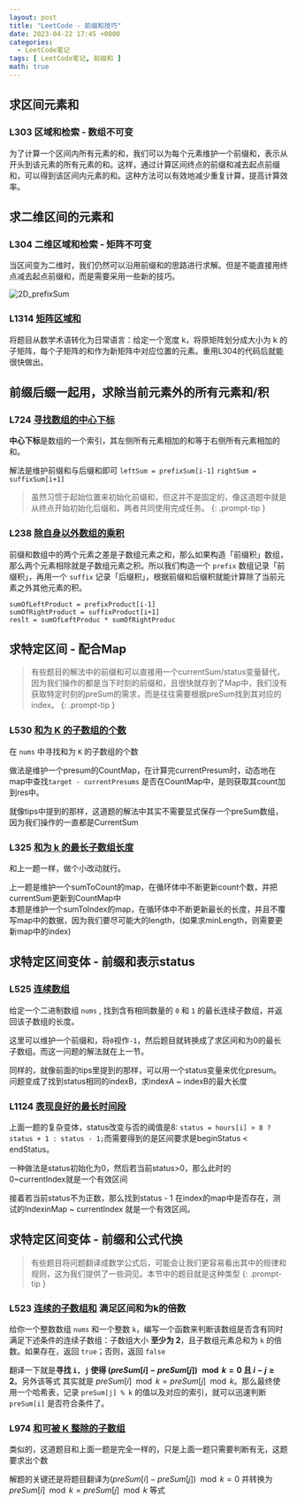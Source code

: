 ```yaml
---
layout: post
title: "LeetCode - 前缀和技巧"
date: 2023-04-22 17:45 +0800
categories:
  - LeetCode笔记
tags: [ LeetCode笔记, 前缀和 ]
math: true
---
```


## 求区间元素和

### L303 区域和检索 - 数组不可变

为了计算一个区间内所有元素的和，我们可以为每个元素维护一个前缀和，表示从开头到该元素的所有元素的和。这样，通过计算区间终点的前缀和减去起点前缀和，可以得到该区间内元素的和。这种方法可以有效地减少重复计算，提高计算效率。

## 求二维区间的元素和

### L304 二维区域和检索 - 矩阵不可变

当区间变为二维时，我们仍然可以沿用前缀和的思路进行求解。但是不能直接用终点减去起点前缀和，而是需要采用一些新的技巧。

![2D_prefixSum](https://cdn.staticaly.com/gh/TonyMarsh31/image-hosting@master/Blog/LeetCode/2D_prefixSum.crqtinzgfrk.webp)

### L1314 [矩阵区域和](https://leetcode.cn/problems/matrix-block-sum)

将题目从数学术语转化为日常语言：给定一个宽度 k，将原矩阵划分成大小为 k 的子矩阵，每个子矩阵的和作为新矩阵中对应位置的元素。重用L304的代码后就能很快做出。

## 前缀后缀一起用，求除当前元素外的所有元素和/积

### L724 [寻找数组的中心下标](https://leetcode.cn/problems/find-pivot-index)

**中心下标**是数组的一个索引，其左侧所有元素相加的和等于右侧所有元素相加的和。

解法是维护前缀和与后缀和即可 `leftSum = prefixSum[i-1]` `rightSum = suffixSum[i+1]` 

> 虽然习惯于起始位置来初始化前缀和，但这并不是固定的，像这道题中就是从终点开始初始化后缀和，两者共同使用完成任务。
{: .prompt-tip }

### L238 [除自身以外数组的乘积](https://leetcode.cn/problems/product-of-array-except-self)

前缀和数组中的两个元素之差是子数组元素之和，那么如果构造「前缀积」数组，那么两个元素相除就是子数组元素之积。所以我们构造一个 `prefix` 数组记录「前缀积」，再用一个 `suffix` 记录「后缀积」，根据前缀和后缀积就能计算除了当前元素之外其他元素的积。

`sumOfLeftProduct = prefixProduct[i-1]`  
`sumOfRightProduct = suffixProduct[i+1]`   
`reslt = sumOfLeftProduc * sumOfRightProduc`

## 求特定区间  - 配合Map

>有些题目的解法中的前缀和可以直接用一个currentSum/status变量替代，因为我们操作的都是当下时刻的前缀和，且很快就存到了Map中，我们没有获取特定时刻的preSum的需求，而是往往需要根据preSum找到其对应的index。
{: .prompt-tip }

### L530 [和为 K 的子数组的个数](https://leetcode.cn/problems/subarray-sum-equals-k)

在 `nums` 中寻找和为 `K` 的子数组的个数

做法是维护一个presum的CountMap，在计算完currentPresum时，动态地在map中查找`target - currentPresums` 是否在CountMap中，是则获取其count加到res中。

就像tips中提到的那样，这道题的解法中其实不需要显式保存一个preSum数组，因为我们操作的一直都是CurrentSum

### L325 [和为 k 的最长子数组长度](https://leetcode.cn/problems/maximum-size-subarray-sum-equals-k)

和上一题一样，做个小改动就行。

上一题是维护一个sumToCount的map，在循环体中不断更新count个数，并把currentSum更新到CountMap中  
本题是维护一个sumToIndex的map，在循环体中不断更新最长的长度，并且不覆写map中的数据，因为我们要尽可能大的length，(如果求minLength，则需要更新map中的index)

## 求特定区间变体  - 前缀和表示status

### L525 [连续数组](https://leetcode.cn/problems/contiguous-array)

给定一个二进制数组 `nums` , 找到含有相同数量的 `0` 和 `1` 的最长连续子数组，并返回该子数组的长度。

这里可以维护一个前缀和，将`0`视作`-1`，然后题目就转换成了求区间和为0的最长子数组。而这一问题的解法就在上一节。

同样的，就像前面的tips里提到的那样，可以用一个status变量来优化presum。问题变成了找到status相同的indexB，求indexA ~ indexB的最大长度

### L1124 [表现良好的最长时间段](https://leetcode.cn/problems/longest-well-performing-interval)

上面一题的复杂变体，status改变与否的阈值是8: `status = hours[i] > 8 ? status + 1 : status - 1;`而需要得到的是区间要求是beginStatus < endStatus。

一种做法是status初始化为0，然后若当前status>0，那么此时的 0~currentIndex就是一个有效区间

接着若当前status不为正数，那么找到status - 1 在index的map中是否存在，测试的IndexinMap ~ currentIndex 就是一个有效区间。

## 求特定区间变体  - 前缀和公式代换

> 有些题目将问题翻译成数学公式后，可能会让我们更容易看出其中的规律和规则，这为我们提供了一些洞见。本节中的题目就是这种类型
{: .prompt-tip }

### L523 [ 连续的子数组和](https://leetcode.cn/problems/continuous-subarray-sum) 满足区间和为k的倍数

给你一个整数数组 `nums` 和一个整数 `k`，编写一个函数来判断该数组是否含有同时满足下述条件的连续子数组：子数组大小 **至少为 2**，且子数组元素总和为 `k` 的倍数。如果存在，返回 `true`；否则，返回 `false`

翻译一下就是**寻找 `i, j` 使得  $(preSum[i] - preSum[j]) \mod k = 0$ 且 $i - j \geq 2$**。另外该等式 其实就是 $preSum[i] \mod k = preSum[j] \mod k$。那么最终使用一个哈希表，记录 `preSum[j] % k` 的值以及对应的索引，就可以迅速判断 `preSum[i]` 是否符合条件了。

### L974 [和可被 K 整除的子数组](https://leetcode.cn/problems/subarray-sums-divisible-by-k) 

类似的，这道题目和上面一题是完全一样的，只是上面一题只需要判断有无，这题要求出个数

解题的关键还是将题目翻译为$(preSum[i] - preSum[j]) \mod k = 0$ 并转换为$preSum[i] \mod k = preSum[j] \mod k$ 等式
